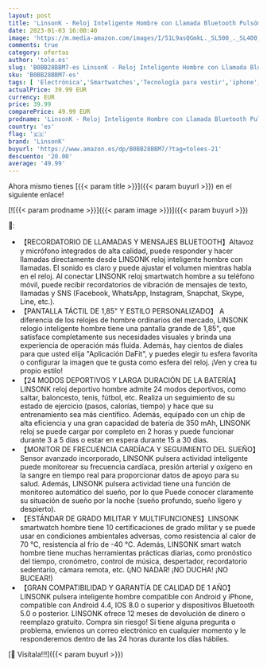 ```yaml
---
layout: post
title: 'LinsonK - Reloj Inteligente Hombre con Llamada Bluetooth Pulsómetro Calorías Monitor de Sueño Monitores Pulsera Actividad Inteligente Podómetro 24 Modos Deportivos Smartwatch para iPhone Xiaomi Samsung Huawei'
date: 2023-01-03 16:00:40
image: 'https://m.media-amazon.com/images/I/51L9asQGmkL._SL500_._SL400_.jpg'
comments: true
category: ofertas
author: 'tole.es'
slug: 'B0BB28BBM7-es LinsonK - Reloj Inteligente Hombre con Llamada Bluetooth...'
sku: 'B0BB28BBM7-es'
tags: [ 'Electrónica','Smartwatches','Tecnología para vestir','iphone','linsonk','🇪🇸', ]
actualPrice: 39.99 EUR
currency: EUR
price: 39.99
comparePrice: 49.99 EUR
prodname: 'LinsonK - Reloj Inteligente Hombre con Llamada Bluetooth Pulsómetro Calorías Monitor de Sueño Monitores Pulsera Actividad Inteligente Podómetro 24 Modos Deportivos Smartwatch para iPhone Xiaomi Samsung Huawei'
country: 'es'
flag: '🇪🇸'
brand: 'LinsonK'
buyurl: 'https://www.amazon.es/dp/B0BB28BBM7/?tag=tolees-21'
descuento: '20.00'
average: '49.99'
---
```


Ahora mismo tienes [{{< param title >}}]({{< param buyurl >}}) en el siguiente enlace!

[![{{< param prodname >}}]({{< param image >}})]({{< param buyurl >}})

🔎:

- 【RECORDATORIO DE LLAMADAS Y MENSAJES BLUETOOTH】Altavoz y micrófono integrados de alta calidad, puede responder y hacer llamadas directamente desde LINSONK reloj inteligente hombre con llamadas. El sonido es claro y puede ajustar el volumen mientras habla en el reloj. Al conectar LINSONK reloj smartwatch hombre a su teléfono móvil, puede recibir recordatorios de vibración de mensajes de texto, llamadas y SNS (Facebook, WhatsApp, Instagram, Snapchat, Skype, Line, etc.).
- 【PANTALLA TÁCTIL DE 1,85" Y ESTILO PERSONALIZADO】 A diferencia de los relojes de hombre ordinarios del mercado, LINSONK relogio inteligente hombre tiene una pantalla grande de 1,85", que satisface completamente sus necesidades visuales y brinda una experiencia de operación más fluida. Además, hay cientos de diales para que usted elija "Aplicación DaFit", y puedes elegir tu esfera favorita o configurar la imagen que te gusta como esfera del reloj. ¡Ven y crea tu propio estilo!
- 【24 MODOS DEPORTIVOS Y LARGA DURACIÓN DE LA BATERÍA】LINSONK reloj deportivo hombre admite 24 modos deportivos, como saltar, baloncesto, tenis, fútbol, etc. Realiza un seguimiento de su estado de ejercicio (pasos, calorías, tiempo) y hace que su entrenamiento sea más científico. Además, equipado con un chip de alta eficiencia y una gran capacidad de batería de 350 mAh, LINSONK reloj se puede cargar por completo en 2 horas y puede funcionar durante 3 a 5 días o estar en espera durante 15 a 30 días.
- 【MONITOR DE FRECUENCIA CARDÍACA Y SEGUIMIENTO DEL SUEÑO】Sensor avanzado incorporado, LINSONK pulsera actividad inteligente puede monitorear su frecuencia cardíaca, presión arterial y oxígeno en la sangre en tiempo real para proporcionar datos de apoyo para su salud. Además, LINSONK pulsera actividad tiene una función de monitoreo automático del sueño, por lo que Puede conocer claramente su situación de sueño por la noche (sueño profundo, sueño ligero y despierto).
- 【ESTÁNDAR DE GRADO MILITAR Y MULTIFUNCIONES】LINSONK smartwatch hombre tiene 10 certificaciones de grado militar y se puede usar en condiciones ambientales adversas, como resistencia al calor de 70 ℃, resistencia al frío de -40 ℃. Además, LINSONK smart watch hombre tiene muchas herramientas prácticas diarias, como pronóstico del tiempo, cronómetro, control de música, despertador, recordatorio sedentario, cámara remota, etc. (¡NO NADAR! ¡NO DUCHA! ¡NO BUCEAR!)
- 【GRAN COMPATIBILIDAD Y GARANTÍA DE CALIDAD DE 1 AÑO】LINSONK pulsera inteligente hombre compatible con Android y iPhone, compatible con Android 4.4, IOS 8.0 o superior y dispositivos Bluetooth 5.0 o posterior. LINSONK ofrece 12 meses de devolución de dinero o reemplazo gratuito. Compra sin riesgo! Si tiene alguna pregunta o problema, envíenos un correo electrónico en cualquier momento y le responderemos dentro de las 24 horas durante los días hábiles.

[🛒 Visítala!!!]({{< param buyurl >}})
